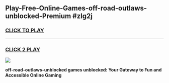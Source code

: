 
## Play-Free-Online-Games-off-road-outlaws-unblocked-Premium #zlg2j
<h3>
<a href="https://premium.freeplayer.one?title=off-road-outlaws-unblocked&ref=8M">CLICK TO PLAY</a></h3>
<hr>

<h3>
<a href="https://premium.freeplayer.one?title=off-road-outlaws-unblocked&ref=8M">CLICK 2 PLAY</a>
  
</h3>

<a href="https://premium.freeplayer.one?title=off-road-outlaws-unblocked&ref=8M"><img src="https://clearcache.store/games.png"></a>


**off-road-outlaws-unblocked games unblocked: Your Gateway to Fun and Accessible Online Gaming**
